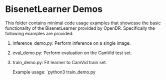 # BisenetLearner Demos

This folder contains minimal code usage examples that showcase the basic functionality of the BisenetLearner 
provided by OpenDR. Specifically the following examples are provided:
1. inference_demo.py: Perform inference on a single image. 
   
2. eval_demo.py: Perform evaluation on the CamVid test set.
   
3. train_demo.py: Fit learner to CamVid train set. 
   
    Example usage:
   `python3 train_demo.py 
